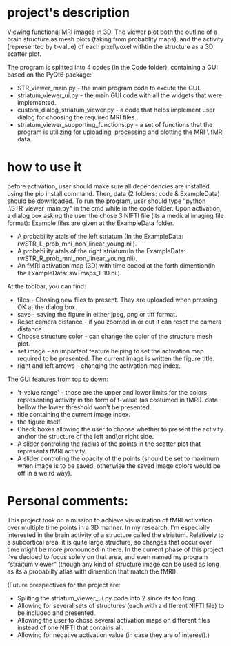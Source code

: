 # project's description

Viewing functional MRI images in 3D.
The viewer plot both the outline of a brain structure as mesh plots (taking from probablity maps), and the activity (represented by t-value) of each pixel\voxel withtin the structure as a 3D scatter plot.

The program is splitted into 4 codes (in the Code folder), containing a GUI based on the PyQt6 package:
* STR_viewer_main.py - the main program code to excute the GUI.
* striatum_viewer_ui.py - the main GUI code with all the widgets that were implemented.
* custom_dialog_striatum_viewer.py - a code that helps implement user dialog for choosing the required MRI files.
* striatum_viewer_supporting_functions.py - a set of functions that the program is utilizing for uploading, processing and plotting the MRI \ fMRI data.

# how to use it
before activation, user should make sure all dependencies are installed using the pip install command.
Then, data (2 folders: code & ExampleData) should be downloaded.
To run the program, user should type "python .\STR_viewer_main.py" in the cmd while in the code folder.
Upon activation, a dialog box asking the user the chose 3 NIFTI file (its a medical imaging file format):
Example files are given at the ExampleData folder.
* A probability atals of the left striatum (In the ExampleData: rwSTR_L_prob_mni_non_linear_young.nii).
* A probability atals of the right striatum(In the ExampleData: rwSTR_R_prob_mni_non_linear_young.nii).
* An fMRI activation map (3D) with time coded at the forth dimention(In the ExampleData: swTmaps_1-10.nii).

At the toolbar, you can find:
* files - Chosing new files to present. They are uploaded when pressing OK at the dialog box.
* save - saving the figure in either jpeg, png or tiff format.
* Reset camera distance - if you zoomed in or out it can reset the camera distance
* Choose structure color - can change the color of the structure mesh plot.
* set image - an important feature helping to set the activation map required to be presented. The current image is written the figure title.
* right and left arrows - changing the activation map index.

The GUI features from top to down:
* 't-value range' - those are the upper and lower limits for the colors representing activity in the form of t-value (as costumed in fMRI). data bellow the lower threshold won't be presented.
* title containing the current image index.
* the figure itself.
* Check boxes allowing the user to choose whether to present the activity and\or the structure of the left and\or right side.
* A slider controling the radius of the points in the scatter plot that represents fMRI activity.
* A slider controling the opacity of the points (should be set to maximum when image is to be saved, otherwise the saved image colors would be off in a weird way).

# Personal comments:
This project took on a mission to achieve visualization of fMRI activation over multiple time points in a 3D manner.
In my research, I'm especially interested in the brain activity of a structure called the striatum. Relatively to a subcortical area, it is quite large structure, so changes that occur over time might be more pronounced in there.
In the current phase of this project i've decided to focus solely on that area, and even named my program "straitum viewer" (though any kind of structure image can be used as long as its a probabilty atlas with dimention that match the fMRI).

(Future prespectives for the project are:
* Spliting the striatum_viewer_ui.py code into 2 since its too long.
* Allowing for several sets of structures (each with a different NIFTI file) to be included and presented.
* Allowing the user to chose several activation maps on different files instead of one NIFTI that contains all.
* Allowing for negative activation value (in case they are of interest).)
